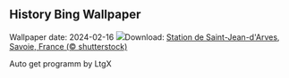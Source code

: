 ## History Bing Wallpaper
Wallpaper date: 2024-02-16
![](https://www.bing.com/th?id=OHR.SkiResort_FR-FR5956789786_UHD.jpg&w=1000)Download: [Station de Saint-Jean-d'Arves, Savoie, France (© shutterstock)](https://www.bing.com/th?id=OHR.SkiResort_FR-FR5956789786_UHD.jpg)

Auto get programm by LtgX
